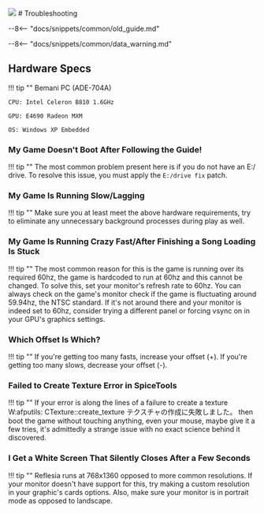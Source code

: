 <img class="header-logo" src="/img/bemani/reflecbeat/reflesia/logo.webp">
# Troubleshooting

--8<-- "docs/snippets/common/old_guide.md"

--8<-- "docs/snippets/common/data_warning.md"

## Hardware Specs

!!! tip ""
	Bemani PC (ADE-704A)

	CPU: Intel Celeron B810 1.6GHz

	GPU: E4690 Radeon MXM

	OS: Windows XP Embedded

### My Game Doesn't Boot After Following the Guide!

!!! tip ""
	The most common problem present here is if you do not have an E:/ drive. To resolve this issue, you must apply the `E:/drive fix` patch.

### My Game Is Running Slow/Lagging

!!! tip ""
	Make sure you at least meet the above hardware requirements, try to eliminate any unnecessary background processes during play as well.

### My Game Is Running Crazy Fast/After Finishing a Song Loading Is Stuck

!!! tip ""
	The most common reason for this is the game is running over its required 60hz, the game is hardcoded to run at 60hz and this cannot be changed. To solve this, set your monitor's refresh rate to 60hz. You can always check on the game's monitor check if the game is fluctuating around 59.94hz, the NTSC standard. If it's not around there and your monitor is indeed set to 60hz, consider trying a different panel or forcing vsync on in your GPU's graphics settings.

### Which Offset Is Which?

!!! tip ""
	If you're getting too many fasts, increase your offset (+). If you're getting too many slows, decrease your offset (-).

### Failed to Create Texture Error in SpiceTools

!!! tip ""
	If your error is along the lines of a failure to create a texture W:afputils: CTexture::create_texture テクスチャの作成に失敗しました。 then boot the game without touching anything, even your mouse, maybe give it a few tries, it's admittedly a strange issue with no exact science behind it discovered.

### I Get a White Screen That Silently Closes After a Few Seconds

!!! tip ""
	Reflesia runs at 768x1360 opposed to more common resolutions. If your monitor doesn't have support for this, try making a custom resolution in your graphic's cards options. Also, make sure your monitor is in portrait mode as opposed to landscape. 